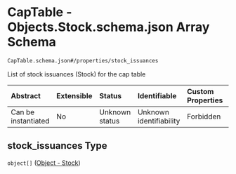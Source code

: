 # CapTable - Objects.Stock.schema.json Array Schema

```txt
CapTable.schema.json#/properties/stock_issuances
```

List of stock issuances (Stock) for the cap table

| Abstract            | Extensible | Status         | Identifiable            | Custom Properties | Additional Properties | Access Restrictions | Defined In                                                              |
| :------------------ | :--------- | :------------- | :---------------------- | :---------------- | :-------------------- | :------------------ | :---------------------------------------------------------------------- |
| Can be instantiated | No         | Unknown status | Unknown identifiability | Forbidden         | Allowed               | none                | [CapTable.schema.json*](../CapTable.schema.json "open original schema") |

## stock_issuances Type

`object[]` ([Object - Stock](captable-properties-captable---objectsstockschemajson-array-object---stock.md))
